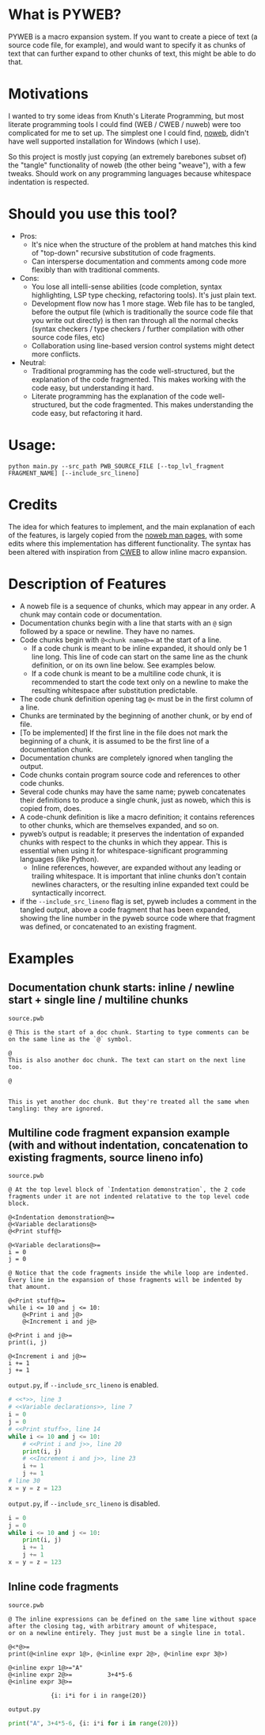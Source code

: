 # What is PYWEB?
PYWEB is a macro expansion system. 
If you want to create a piece of text (a source code file, for example), and would want to specify it as chunks of text that can further expand to other chunks of text, this might be able to do that.

# Motivations
I wanted to try some ideas from Knuth's Literate Programming, but most literate programming tools I could find (WEB / CWEB / nuweb) were too complicated for me to set up.
The simplest one I could find, [noweb](https://www.cs.tufts.edu/~nr/noweb/), didn't have well supported installation for Windows (which I use). 

So this project is mostly just copying (an extremely barebones subset of) the "tangle" functionality of noweb (the other being "weave"), with a few tweaks.
Should work on any programming languages because whitespace indentation is respected.

# Should you use this tool?
- Pros: 
  - It's nice when the structure of the problem at hand matches this kind of "top-down" recursive substitution of code fragments.
  - Can intersperse documentation and comments among code more flexibly than with traditional comments.
- Cons: 
  - You lose all intelli-sense abilities (code completion, syntax highlighting, LSP type checking, refactoring tools). It's just plain text.
  - Development flow now has 1 more stage. Web file has to be tangled, before the output file (which is traditionally the source code file that you write out directly) is then ran through all the normal checks (syntax checkers / type checkers / further compilation with other source code files, etc)
  - Collaboration using line-based version control systems might detect more conflicts.
- Neutral:
  - Traditional programming has the code well-structured, but the explanation of the code fragmented. This makes working with the code easy, but understanding it hard.
  - Literate programming has the explanation of the code well-structured, but the code fragmented. This makes understanding the code easy, but refactoring it hard.


# Usage:
```
python main.py --src_path PWB_SOURCE_FILE [--top_lvl_fragment FRAGMENT_NAME] [--include_src_lineno]
```

# Credits
The idea for which features to implement, and the main explanation of each of the features, is largely copied from the [noweb man pages](https://man.cx/noweb(1)), with some edits where this implementation has different functionality. The syntax has been altered with inspiration from [CWEB](https://www-cs-faculty.stanford.edu/~knuth/cweb.html) to allow inline macro expansion.

# Description of Features
- A noweb file is a sequence of chunks, which may appear in any order. A chunk may contain code or documentation. 
- Documentation chunks begin with a line that starts with an `@` sign followed by a space or newline. They have no names.
- Code chunks begin with `@<chunk name@>=` at the start of a line. 
  - If a code chunk is meant to be inline expanded, it should only be 1 line long. This line of code can start on the same line as the chunk definition, or on its own line below. See examples below.
  - If a code chunk is meant to be a multiline code chunk, it is recommended to start the code text only on a newline to make the resulting whitespace after substitution predictable.
- The code chunk definition opening tag `@<` must be in the first column of a line.
- Chunks are terminated by the beginning of another chunk, or by end of file.
- [To be implemented] If the first line in the file does not mark the beginning of a chunk, it is assumed to be the first line of a documentation chunk.
- Documentation chunks are completely ignored when tangling the output.
- Code chunks contain program source code and references to other code chunks.
- Several code chunks may have the same name; pyweb concatenates their definitions to produce a single chunk, just as noweb, which this is copied from, does.
- A code-chunk definition is like a macro definition; it contains references to other chunks, which are themselves expanded, and so on. 
- pyweb’s output is readable; it preserves the indentation of expanded chunks with respect to the chunks in which they appear. This is essential when using it for whitespace-significant programming languages (like Python).
  - Inline references, however, are expanded without any leading or trailing whitespace. It is important that inline chunks don't contain newlines characters, or the resulting inline expanded text could be syntactically incorrect.
- if the `--include_src_lineno` flag is set, pyweb includes a comment in the tangled output, above a code fragment that has been expanded, showing the line number in the pyweb source code where that fragment was defined, or concatenated to an existing fragment.

# Examples
## Documentation chunk starts: inline / newline start + single line / multiline chunks

`source.pwb`
```
@ This is the start of a doc chunk. Starting to type comments can be on the same line as the `@` symbol.

@
This is also another doc chunk. The text can start on the next line too.

@


This is yet another doc chunk. But they're treated all the same when tangling: they are ignored.
```
## Multiline code fragment expansion example (with and without indentation, concatenation to existing fragments, source lineno info)

`source.pwb`
```
@ At the top level block of `Indentation demonstration`, the 2 code fragments under it are not indented relatative to the top level code block.

@<Indentation demonstration@>=
@<Variable declarations@>
@<Print stuff@>

@<Variable declarations@>=
i = 0
j = 0

@ Notice that the code fragments inside the while loop are indented.
Every line in the expansion of those fragments will be indented by that amount.

@<Print stuff@>=
while i <= 10 and j <= 10:
    @<Print i and j@>
    @<Increment i and j@>
  
@<Print i and j@>=
print(i, j)

@<Increment i and j@>=
i += 1
j += 1
```

`output.py`, if `--include_src_lineno` is enabled.
```python
# <<*>>, line 3
# <<Variable declarations>>, line 7
i = 0
j = 0
# <<Print stuff>>, line 14
while i <= 10 and j <= 10:
    # <<Print i and j>>, line 20
    print(i, j)
    # <<Increment i and j>>, line 23
    i += 1
    j += 1
# line 30
x = y = z = 123
```

`output.py`, if `--include_src_lineno` is disabled.
```python
i = 0
j = 0
while i <= 10 and j <= 10:
    print(i, j)
    i += 1
    j += 1
x = y = z = 123
```

## Inline code fragments
`source.pwb`
```
@ The inline expressions can be defined on the same line without space after the closing tag, with arbitrary amount of whitespace,
or on a newline entirely. They just must be a single line in total.

@<*@>=
print(@<inline expr 1@>, @<inline expr 2@>, @<inline expr 3@>)

@<inline expr 1@>="A"
@<inline expr 2@>=          3+4*5-6
@<inline expr 3@>=

            {i: i*i for i in range(20)}
```

`output.py`
```python
print("A", 3+4*5-6, {i: i*i for i in range(20)})
```
